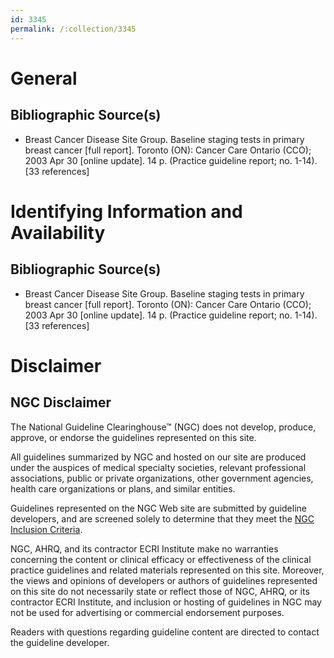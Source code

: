 ```yaml
---
id: 3345
permalink: /:collection/3345
---
```


# General

## Bibliographic Source(s)

- Breast Cancer Disease Site Group. Baseline staging tests in primary breast cancer [full report]. Toronto (ON): Cancer Care Ontario (CCO); 2003 Apr 30 [online update]. 14 p. (Practice guideline report; no. 1-14). [33 references]

# Identifying Information and Availability

## Bibliographic Source(s)

- Breast Cancer Disease Site Group. Baseline staging tests in primary breast cancer [full report]. Toronto (ON): Cancer Care Ontario (CCO); 2003 Apr 30 [online update]. 14 p. (Practice guideline report; no. 1-14). [33 references]

# Disclaimer

## NGC Disclaimer

The National Guideline Clearinghouse™ (NGC) does not develop, produce, approve, or endorse the guidelines represented on this site.

All guidelines summarized by NGC and hosted on our site are produced under the auspices of medical specialty societies, relevant professional associations, public or private organizations, other government agencies, health care organizations or plans, and similar entities.

Guidelines represented on the NGC Web site are submitted by guideline developers, and are screened solely to determine that they meet the [NGC Inclusion Criteria](/help-and-about/summaries/inclusion-criteria).

NGC, AHRQ, and its contractor ECRI Institute make no warranties concerning the content or clinical efficacy or effectiveness of the clinical practice guidelines and related materials represented on this site. Moreover, the views and opinions of developers or authors of guidelines represented on this site do not necessarily state or reflect those of NGC, AHRQ, or its contractor ECRI Institute, and inclusion or hosting of guidelines in NGC may not be used for advertising or commercial endorsement purposes.

Readers with questions regarding guideline content are directed to contact the guideline developer.

